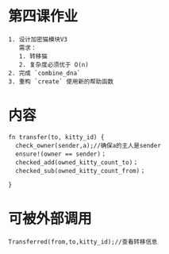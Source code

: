 # 第四课作业
```text
1. 设计加密猫模块V3
   需求：
   1. 转移猫
   2. 复杂度必须优于 O(n)
2. 完成 `combine_dna`
3. 重构 `create` 使用新的帮助函数
```

# 内容
```text
fn transfer(to, kitty_id) {
  check_owner(sender,a);//确保a的主人是sender 
  ensure!(owner == sender)；
  checked_add(owned_kitty_count_to)；
  checked_sub(owned_kitty_count_from)；
            
}
```

# 可被外部调用
```text
Transferred(from,to,kitty_id);//查看转移信息
```
